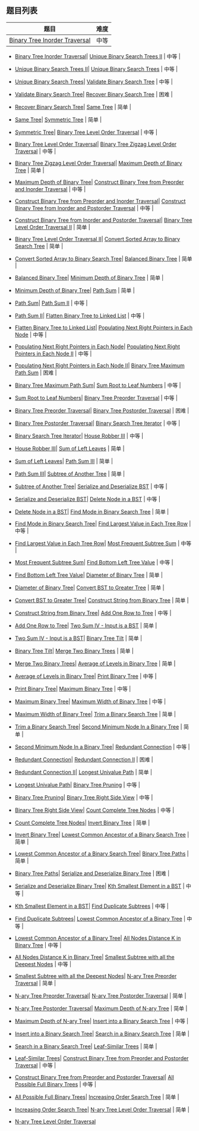 ## 题目列表  
| 题目 | 难度 |  
|:---:|:---:|  
| [Binary Tree Inorder Traversal](binary-tree-inorder-traversal/question.md) | 中等 |   
  
 * [Binary Tree Inorder Traversal](/home/scy/PycharmProjects/leetcode_book/book/tree/binary-tree-inorder-traversal/question.md)| [Unique Binary Search Trees II](unique-binary-search-trees-ii/question.md) | 中等 |   
  
 * [Unique Binary Search Trees II](/home/scy/PycharmProjects/leetcode_book/book/tree/unique-binary-search-trees-ii/question.md)| [Unique Binary Search Trees](unique-binary-search-trees/question.md) | 中等 |   
  
 * [Unique Binary Search Trees](/home/scy/PycharmProjects/leetcode_book/book/tree/unique-binary-search-trees/question.md)| [Validate Binary Search Tree](validate-binary-search-tree/question.md) | 中等 |   
  
 * [Validate Binary Search Tree](/home/scy/PycharmProjects/leetcode_book/book/tree/validate-binary-search-tree/question.md)| [Recover Binary Search Tree](recover-binary-search-tree/question.md) | 困难 |   
  
 * [Recover Binary Search Tree](/home/scy/PycharmProjects/leetcode_book/book/tree/recover-binary-search-tree/question.md)| [Same Tree](same-tree/question.md) | 简单 |   
  
 * [Same Tree](/home/scy/PycharmProjects/leetcode_book/book/tree/same-tree/question.md)| [Symmetric Tree](symmetric-tree/question.md) | 简单 |   
  
 * [Symmetric Tree](/home/scy/PycharmProjects/leetcode_book/book/tree/symmetric-tree/question.md)| [Binary Tree Level Order Traversal](binary-tree-level-order-traversal/question.md) | 中等 |   
  
 * [Binary Tree Level Order Traversal](/home/scy/PycharmProjects/leetcode_book/book/tree/binary-tree-level-order-traversal/question.md)| [Binary Tree Zigzag Level Order Traversal](binary-tree-zigzag-level-order-traversal/question.md) | 中等 |   
  
 * [Binary Tree Zigzag Level Order Traversal](/home/scy/PycharmProjects/leetcode_book/book/tree/binary-tree-zigzag-level-order-traversal/question.md)| [Maximum Depth of Binary Tree](maximum-depth-of-binary-tree/question.md) | 简单 |   
  
 * [Maximum Depth of Binary Tree](/home/scy/PycharmProjects/leetcode_book/book/tree/maximum-depth-of-binary-tree/question.md)| [Construct Binary Tree from Preorder and Inorder Traversal](construct-binary-tree-from-preorder-and-inorder-traversal/question.md) | 中等 |   
  
 * [Construct Binary Tree from Preorder and Inorder Traversal](/home/scy/PycharmProjects/leetcode_book/book/tree/construct-binary-tree-from-preorder-and-inorder-traversal/question.md)| [Construct Binary Tree from Inorder and Postorder Traversal](construct-binary-tree-from-inorder-and-postorder-traversal/question.md) | 中等 |   
  
 * [Construct Binary Tree from Inorder and Postorder Traversal](/home/scy/PycharmProjects/leetcode_book/book/tree/construct-binary-tree-from-inorder-and-postorder-traversal/question.md)| [Binary Tree Level Order Traversal II](binary-tree-level-order-traversal-ii/question.md) | 简单 |   
  
 * [Binary Tree Level Order Traversal II](/home/scy/PycharmProjects/leetcode_book/book/tree/binary-tree-level-order-traversal-ii/question.md)| [Convert Sorted Array to Binary Search Tree](convert-sorted-array-to-binary-search-tree/question.md) | 简单 |   
  
 * [Convert Sorted Array to Binary Search Tree](/home/scy/PycharmProjects/leetcode_book/book/tree/convert-sorted-array-to-binary-search-tree/question.md)| [Balanced Binary Tree](balanced-binary-tree/question.md) | 简单 |   
  
 * [Balanced Binary Tree](/home/scy/PycharmProjects/leetcode_book/book/tree/balanced-binary-tree/question.md)| [Minimum Depth of Binary Tree](minimum-depth-of-binary-tree/question.md) | 简单 |   
  
 * [Minimum Depth of Binary Tree](/home/scy/PycharmProjects/leetcode_book/book/tree/minimum-depth-of-binary-tree/question.md)| [Path Sum](path-sum/question.md) | 简单 |   
  
 * [Path Sum](/home/scy/PycharmProjects/leetcode_book/book/tree/path-sum/question.md)| [Path Sum II](path-sum-ii/question.md) | 中等 |   
  
 * [Path Sum II](/home/scy/PycharmProjects/leetcode_book/book/tree/path-sum-ii/question.md)| [Flatten Binary Tree to Linked List](flatten-binary-tree-to-linked-list/question.md) | 中等 |   
  
 * [Flatten Binary Tree to Linked List](/home/scy/PycharmProjects/leetcode_book/book/tree/flatten-binary-tree-to-linked-list/question.md)| [Populating Next Right Pointers in Each Node](populating-next-right-pointers-in-each-node/question.md) | 中等 |   
  
 * [Populating Next Right Pointers in Each Node](/home/scy/PycharmProjects/leetcode_book/book/tree/populating-next-right-pointers-in-each-node/question.md)| [Populating Next Right Pointers in Each Node II](populating-next-right-pointers-in-each-node-ii/question.md) | 中等 |   
  
 * [Populating Next Right Pointers in Each Node II](/home/scy/PycharmProjects/leetcode_book/book/tree/populating-next-right-pointers-in-each-node-ii/question.md)| [Binary Tree Maximum Path Sum](binary-tree-maximum-path-sum/question.md) | 困难 |   
  
 * [Binary Tree Maximum Path Sum](/home/scy/PycharmProjects/leetcode_book/book/tree/binary-tree-maximum-path-sum/question.md)| [Sum Root to Leaf Numbers](sum-root-to-leaf-numbers/question.md) | 中等 |   
  
 * [Sum Root to Leaf Numbers](/home/scy/PycharmProjects/leetcode_book/book/tree/sum-root-to-leaf-numbers/question.md)| [Binary Tree Preorder Traversal](binary-tree-preorder-traversal/question.md) | 中等 |   
  
 * [Binary Tree Preorder Traversal](/home/scy/PycharmProjects/leetcode_book/book/tree/binary-tree-preorder-traversal/question.md)| [Binary Tree Postorder Traversal](binary-tree-postorder-traversal/question.md) | 困难 |   
  
 * [Binary Tree Postorder Traversal](/home/scy/PycharmProjects/leetcode_book/book/tree/binary-tree-postorder-traversal/question.md)| [Binary Search Tree Iterator](binary-search-tree-iterator/question.md) | 中等 |   
  
 * [Binary Search Tree Iterator](/home/scy/PycharmProjects/leetcode_book/book/tree/binary-search-tree-iterator/question.md)| [House Robber III](house-robber-iii/question.md) | 中等 |   
  
 * [House Robber III](/home/scy/PycharmProjects/leetcode_book/book/tree/house-robber-iii/question.md)| [Sum of Left Leaves](sum-of-left-leaves/question.md) | 简单 |   
  
 * [Sum of Left Leaves](/home/scy/PycharmProjects/leetcode_book/book/tree/sum-of-left-leaves/question.md)| [Path Sum III](path-sum-iii/question.md) | 简单 |   
  
 * [Path Sum III](/home/scy/PycharmProjects/leetcode_book/book/tree/path-sum-iii/question.md)| [Subtree of Another Tree](subtree-of-another-tree/question.md) | 简单 |   
  
 * [Subtree of Another Tree](/home/scy/PycharmProjects/leetcode_book/book/tree/subtree-of-another-tree/question.md)| [Serialize and Deserialize BST](serialize-and-deserialize-bst/question.md) | 中等 |   
  
 * [Serialize and Deserialize BST](/home/scy/PycharmProjects/leetcode_book/book/tree/serialize-and-deserialize-bst/question.md)| [Delete Node in a BST](delete-node-in-a-bst/question.md) | 中等 |   
  
 * [Delete Node in a BST](/home/scy/PycharmProjects/leetcode_book/book/tree/delete-node-in-a-bst/question.md)| [Find Mode in Binary Search Tree](find-mode-in-binary-search-tree/question.md) | 简单 |   
  
 * [Find Mode in Binary Search Tree](/home/scy/PycharmProjects/leetcode_book/book/tree/find-mode-in-binary-search-tree/question.md)| [Find Largest Value in Each Tree Row](find-largest-value-in-each-tree-row/question.md) | 中等 |   
  
 * [Find Largest Value in Each Tree Row](/home/scy/PycharmProjects/leetcode_book/book/tree/find-largest-value-in-each-tree-row/question.md)| [Most Frequent Subtree Sum](most-frequent-subtree-sum/question.md) | 中等 |   
  
 * [Most Frequent Subtree Sum](/home/scy/PycharmProjects/leetcode_book/book/tree/most-frequent-subtree-sum/question.md)| [Find Bottom Left Tree Value](find-bottom-left-tree-value/question.md) | 中等 |   
  
 * [Find Bottom Left Tree Value](/home/scy/PycharmProjects/leetcode_book/book/tree/find-bottom-left-tree-value/question.md)| [Diameter of Binary Tree](diameter-of-binary-tree/question.md) | 简单 |   
  
 * [Diameter of Binary Tree](/home/scy/PycharmProjects/leetcode_book/book/tree/diameter-of-binary-tree/question.md)| [Convert BST to Greater Tree](convert-bst-to-greater-tree/question.md) | 简单 |   
  
 * [Convert BST to Greater Tree](/home/scy/PycharmProjects/leetcode_book/book/tree/convert-bst-to-greater-tree/question.md)| [Construct String from Binary Tree](construct-string-from-binary-tree/question.md) | 简单 |   
  
 * [Construct String from Binary Tree](/home/scy/PycharmProjects/leetcode_book/book/tree/construct-string-from-binary-tree/question.md)| [Add One Row to Tree](add-one-row-to-tree/question.md) | 中等 |   
  
 * [Add One Row to Tree](/home/scy/PycharmProjects/leetcode_book/book/tree/add-one-row-to-tree/question.md)| [Two Sum IV - Input is a BST](two-sum-iv-input-is-a-bst/question.md) | 简单 |   
  
 * [Two Sum IV - Input is a BST](/home/scy/PycharmProjects/leetcode_book/book/tree/two-sum-iv-input-is-a-bst/question.md)| [Binary Tree Tilt](binary-tree-tilt/question.md) | 简单 |   
  
 * [Binary Tree Tilt](/home/scy/PycharmProjects/leetcode_book/book/tree/binary-tree-tilt/question.md)| [Merge Two Binary Trees](merge-two-binary-trees/question.md) | 简单 |   
  
 * [Merge Two Binary Trees](/home/scy/PycharmProjects/leetcode_book/book/tree/merge-two-binary-trees/question.md)| [Average of Levels in Binary Tree](average-of-levels-in-binary-tree/question.md) | 简单 |   
  
 * [Average of Levels in Binary Tree](/home/scy/PycharmProjects/leetcode_book/book/tree/average-of-levels-in-binary-tree/question.md)| [Print Binary Tree](print-binary-tree/question.md) | 中等 |   
  
 * [Print Binary Tree](/home/scy/PycharmProjects/leetcode_book/book/tree/print-binary-tree/question.md)| [Maximum Binary Tree](maximum-binary-tree/question.md) | 中等 |   
  
 * [Maximum Binary Tree](/home/scy/PycharmProjects/leetcode_book/book/tree/maximum-binary-tree/question.md)| [Maximum Width of Binary Tree](maximum-width-of-binary-tree/question.md) | 中等 |   
  
 * [Maximum Width of Binary Tree](/home/scy/PycharmProjects/leetcode_book/book/tree/maximum-width-of-binary-tree/question.md)| [Trim a Binary Search Tree](trim-a-binary-search-tree/question.md) | 简单 |   
  
 * [Trim a Binary Search Tree](/home/scy/PycharmProjects/leetcode_book/book/tree/trim-a-binary-search-tree/question.md)| [Second Minimum Node In a Binary Tree](second-minimum-node-in-a-binary-tree/question.md) | 简单 |   
  
 * [Second Minimum Node In a Binary Tree](/home/scy/PycharmProjects/leetcode_book/book/tree/second-minimum-node-in-a-binary-tree/question.md)| [Redundant Connection](redundant-connection/question.md) | 中等 |   
  
 * [Redundant Connection](/home/scy/PycharmProjects/leetcode_book/book/tree/redundant-connection/question.md)| [Redundant Connection II](redundant-connection-ii/question.md) | 困难 |   
  
 * [Redundant Connection II](/home/scy/PycharmProjects/leetcode_book/book/tree/redundant-connection-ii/question.md)| [Longest Univalue Path](longest-univalue-path/question.md) | 简单 |   
  
 * [Longest Univalue Path](/home/scy/PycharmProjects/leetcode_book/book/tree/longest-univalue-path/question.md)| [Binary Tree Pruning](binary-tree-pruning/question.md) | 中等 |   
  
 * [Binary Tree Pruning](/home/scy/PycharmProjects/leetcode_book/book/tree/binary-tree-pruning/question.md)| [Binary Tree Right Side View](binary-tree-right-side-view/question.md) | 中等 |   
  
 * [Binary Tree Right Side View](/home/scy/PycharmProjects/leetcode_book/book/tree/binary-tree-right-side-view/question.md)| [Count Complete Tree Nodes](count-complete-tree-nodes/question.md) | 中等 |   
  
 * [Count Complete Tree Nodes](/home/scy/PycharmProjects/leetcode_book/book/tree/count-complete-tree-nodes/question.md)| [Invert Binary Tree](invert-binary-tree/question.md) | 简单 |   
  
 * [Invert Binary Tree](/home/scy/PycharmProjects/leetcode_book/book/tree/invert-binary-tree/question.md)| [Lowest Common Ancestor of a Binary Search Tree](lowest-common-ancestor-of-a-binary-search-tree/question.md) | 简单 |   
  
 * [Lowest Common Ancestor of a Binary Search Tree](/home/scy/PycharmProjects/leetcode_book/book/tree/lowest-common-ancestor-of-a-binary-search-tree/question.md)| [Binary Tree Paths](binary-tree-paths/question.md) | 简单 |   
  
 * [Binary Tree Paths](/home/scy/PycharmProjects/leetcode_book/book/tree/binary-tree-paths/question.md)| [Serialize and Deserialize Binary Tree](serialize-and-deserialize-binary-tree/question.md) | 困难 |   
  
 * [Serialize and Deserialize Binary Tree](/home/scy/PycharmProjects/leetcode_book/book/tree/serialize-and-deserialize-binary-tree/question.md)| [Kth Smallest Element in a BST](kth-smallest-element-in-a-bst/question.md) | 中等 |   
  
 * [Kth Smallest Element in a BST](/home/scy/PycharmProjects/leetcode_book/book/tree/kth-smallest-element-in-a-bst/question.md)| [Find Duplicate Subtrees](find-duplicate-subtrees/question.md) | 中等 |   
  
 * [Find Duplicate Subtrees](/home/scy/PycharmProjects/leetcode_book/book/tree/find-duplicate-subtrees/question.md)| [Lowest Common Ancestor of a Binary Tree](lowest-common-ancestor-of-a-binary-tree/question.md) | 中等 |   
  
 * [Lowest Common Ancestor of a Binary Tree](/home/scy/PycharmProjects/leetcode_book/book/tree/lowest-common-ancestor-of-a-binary-tree/question.md)| [All Nodes Distance K in Binary Tree](all-nodes-distance-k-in-binary-tree/question.md) | 中等 |   
  
 * [All Nodes Distance K in Binary Tree](/home/scy/PycharmProjects/leetcode_book/book/tree/all-nodes-distance-k-in-binary-tree/question.md)| [Smallest Subtree with all the Deepest Nodes](smallest-subtree-with-all-the-deepest-nodes/question.md) | 中等 |   
  
 * [Smallest Subtree with all the Deepest Nodes](/home/scy/PycharmProjects/leetcode_book/book/tree/smallest-subtree-with-all-the-deepest-nodes/question.md)| [N-ary Tree Preorder Traversal](n-ary-tree-preorder-traversal/question.md) | 简单 |   
  
 * [N-ary Tree Preorder Traversal](/home/scy/PycharmProjects/leetcode_book/book/tree/n-ary-tree-preorder-traversal/question.md)| [N-ary Tree Postorder Traversal](n-ary-tree-postorder-traversal/question.md) | 简单 |   
  
 * [N-ary Tree Postorder Traversal](/home/scy/PycharmProjects/leetcode_book/book/tree/n-ary-tree-postorder-traversal/question.md)| [Maximum Depth of N-ary Tree](maximum-depth-of-n-ary-tree/question.md) | 简单 |   
  
 * [Maximum Depth of N-ary Tree](/home/scy/PycharmProjects/leetcode_book/book/tree/maximum-depth-of-n-ary-tree/question.md)| [Insert into a Binary Search Tree](insert-into-a-binary-search-tree/question.md) | 中等 |   
  
 * [Insert into a Binary Search Tree](/home/scy/PycharmProjects/leetcode_book/book/tree/insert-into-a-binary-search-tree/question.md)| [Search in a Binary Search Tree](search-in-a-binary-search-tree/question.md) | 简单 |   
  
 * [Search in a Binary Search Tree](/home/scy/PycharmProjects/leetcode_book/book/tree/search-in-a-binary-search-tree/question.md)| [Leaf-Similar Trees](leaf-similar-trees/question.md) | 简单 |   
  
 * [Leaf-Similar Trees](/home/scy/PycharmProjects/leetcode_book/book/tree/leaf-similar-trees/question.md)| [Construct Binary Tree from Preorder and Postorder Traversal](construct-binary-tree-from-preorder-and-postorder-traversal/question.md) | 中等 |   
  
 * [Construct Binary Tree from Preorder and Postorder Traversal](/home/scy/PycharmProjects/leetcode_book/book/tree/construct-binary-tree-from-preorder-and-postorder-traversal/question.md)| [All Possible Full Binary Trees](all-possible-full-binary-trees/question.md) | 中等 |   
  
 * [All Possible Full Binary Trees](/home/scy/PycharmProjects/leetcode_book/book/tree/all-possible-full-binary-trees/question.md)| [Increasing Order Search Tree](increasing-order-search-tree/question.md) | 简单 |   
  
 * [Increasing Order Search Tree](/home/scy/PycharmProjects/leetcode_book/book/tree/increasing-order-search-tree/question.md)| [N-ary Tree Level Order Traversal](n-ary-tree-level-order-traversal/question.md) | 简单 |   
  
 * [N-ary Tree Level Order Traversal](/home/scy/PycharmProjects/leetcode_book/book/tree/n-ary-tree-level-order-traversal/question.md)